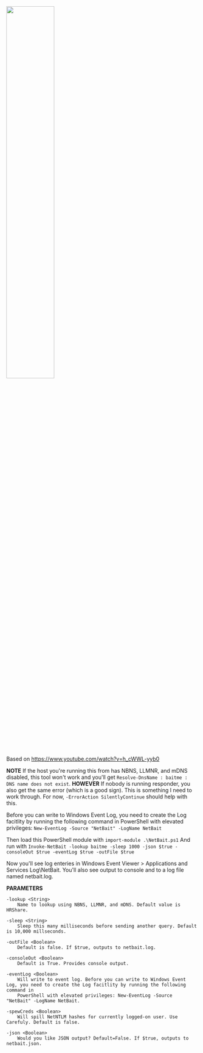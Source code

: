 <img src="https://github.com/hashtaginfosec/netbait/assets/494424/5ddb4d72-94e4-4fd2-b249-cce69b6eab26" height=50% width=50%>

Based on https://www.youtube.com/watch?v=h_cWWL-yyb0 

**NOTE** If the host you're running this from has NBNS, LLMNR, and mDNS disabled, this tool won't work and you'll get `Resolve-DnsName : baitme : DNS name does not exist`. 
**HOWEVER** If nobody is running responder, you also get the same error (which is a good sign). This is something I need to work through. For now, `-ErrorAction SilentlyContinue` should help with this. 

Before you can write to Windows Event Log, you need to create the Log facitlity by running the following command in PowerShell with elevated privileges: 
`New-EventLog -Source "NetBait" -LogName NetBait` 

Then load this PowerShell module with `import-module .\NetBait.ps1`
And run with `Invoke-NetBait -lookup baitme -sleep 1000 -json $true -consoleOut $true -eventLog $true -outFile $true`

Now you'll see log enteries in Windows Event Viewer > Applications and Services Log\NetBait. You'll also see output to console and to a log file named netbait.log.

**PARAMETERS**
    
    -lookup <String>
        Name to lookup using NBNS, LLMNR, and mDNS. Default value is HRShare.

    -sleep <String>
        Sleep this many milliseconds before sending another query. Default is 10,000 millseconds.

    -outFile <Boolean>
        Default is false. If $true, outputs to netbait.log.

    -consoleOut <Boolean>
        Default is True. Provides console output.

    -eventLog <Boolean>
        Will write to event log. Before you can write to Windows Event Log, you need to create the Log facitlity by running the following command in
        PowerShell with elevated privileges: New-EventLog -Source "NetBait" -LogName NetBait.

    -spewCreds <Boolean>
        Will spill NetNTLM hashes for currently logged-on user. Use Carefuly. Default is false.

    -json <Boolean>
        Would you like JSON output? Default=False. If $true, outputs to netbait.json.
        

